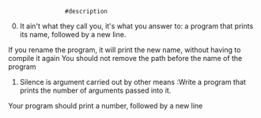                     #description

0. It ain't what they call you, it's what you answer to: a program that prints its name, followed by a new line.

If you rename the program, it will print the new name, without having to compile it again
You should not remove the path before the name of the program

1. Silence is argument carried out by other means :Write a program that prints the number of arguments passed into it.

Your program should print a number, followed by a new line
